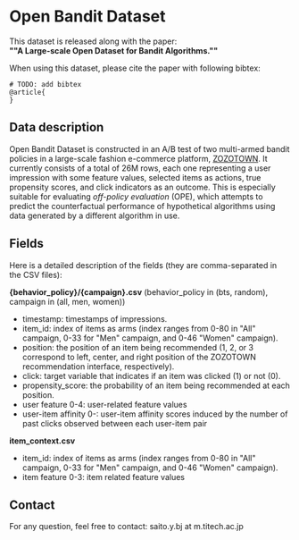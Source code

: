 # Open Bandit Dataset

This dataset is released along with the paper: <br>
**""A Large-scale Open Dataset for Bandit Algorithms.""**

When using this dataset, please cite the paper with following bibtex:
```
# TODO: add bibtex
@article{
}
```

## Data description
Open Bandit Dataset is constructed in an A/B test of two multi-armed bandit policies in a large-scale fashion e-commerce platform, [ZOZOTOWN](https://zozo.jp/).
It currently consists of a total of 26M rows, each one representing a user impression with some feature values, selected items as actions, true propensity scores, and click indicators as an outcome.
This is especially suitable for evaluating *off-policy evaluation* (OPE), which attempts to predict the counterfactual performance of hypothetical algorithms using data generated by a different algorithm in use.


## Fields
Here is a detailed description of the fields (they are comma-separated in the CSV files):

**{behavior_policy}/{campaign}.csv** (behavior_policy in (bts, random), campaign in (all, men, women))
- timestamp: timestamps of impressions.
- item_id: index of items as arms (index ranges from 0-80 in "All" campaign, 0-33 for "Men" campaign, and 0-46 "Women" campaign).
- position: the position of an item being recommended (1, 2, or 3 correspond to left, center, and right position of the ZOZOTOWN recommendation interface, respectively).
- click: target variable that indicates if an item was clicked (1) or not (0).
- propensity_score: the probability of an item being recommended at each position.
- user feature 0-4: user-related feature values
- user-item affinity 0-: user-item affinity scores induced by the number of past clicks observed between each user-item pair

**item_context.csv**
- item_id: index of items as arms (index ranges from 0-80 in "All" campaign, 0-33 for "Men" campaign, and 0-46 "Women" campaign).
- item feature 0-3: item related feature values


## Contact
For any question, feel free to contact: saito.y.bj at m.titech.ac.jp
